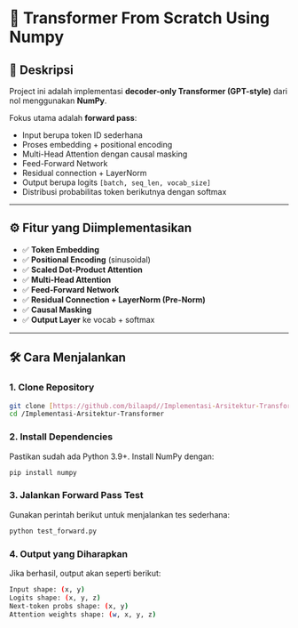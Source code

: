 # 📘 Transformer From Scratch Using Numpy

## 📌 Deskripsi
Project ini adalah implementasi **decoder-only Transformer (GPT-style)** dari nol menggunakan **NumPy**.  

Fokus utama adalah **forward pass**:  
- Input berupa token ID sederhana  
- Proses embedding + positional encoding  
- Multi-Head Attention dengan causal masking  
- Feed-Forward Network  
- Residual connection + LayerNorm  
- Output berupa logits `[batch, seq_len, vocab_size]`  
- Distribusi probabilitas token berikutnya dengan softmax  

---

## ⚙️ Fitur yang Diimplementasikan
- ✅ **Token Embedding**  
- ✅ **Positional Encoding** (sinusoidal)  
- ✅ **Scaled Dot-Product Attention**  
- ✅ **Multi-Head Attention**  
- ✅ **Feed-Forward Network**  
- ✅ **Residual Connection + LayerNorm (Pre-Norm)**  
- ✅ **Causal Masking**  
- ✅ **Output Layer** ke vocab + softmax  

---

## 🛠️ Cara Menjalankan

### 1. Clone Repository
```bash
git clone [https://github.com/bilaapd//Implementasi-Arsitektur-Transformer]
cd /Implementasi-Arsitektur-Transformer
```
### 2. Install Dependencies
Pastikan sudah ada Python 3.9+.
Install NumPy dengan:
```bash
pip install numpy
```
### 3. Jalankan Forward Pass Test
Gunakan perintah berikut untuk menjalankan tes sederhana:
```bash
python test_forward.py
```
### 4. Output yang Diharapkan
Jika berhasil, output akan seperti berikut:
```bash
Input shape: (x, y)
Logits shape: (x, y, z)
Next-token probs shape: (x, y)
Attention weights shape: (w, x, y, z)
```
